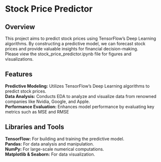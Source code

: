 # Stock Price Predictor
## Overview
This project aims to predict stock prices using TensorFlow’s Deep Learning algorithms. By constructing a predictive model, we can forecast stock prices and provide valuable insights for financial decision-making. \
Please view the stock_price_predictor.ipynb file for figures and visualizations.

## Features
**Predictive Modeling:** Utilizes TensorFlow’s Deep Learning algorithms to predict stock prices. \
**Data Analysis:** Conducts EDA to analyze and visualize data from renowned companies like Nvidia, Google, and Apple. \
**Performance Evaluation:** Enhances model performance by evaluating key metrics such as MSE and RMSE
## Libraries and Tools
**TensorFlow:** For building and training the predictive model. \
**Pandas:** For data analysis and manipulation. \
**NumPy:** For large-scale numerical computations. \
**Matplotlib & Seaborn:** For data visualization.
